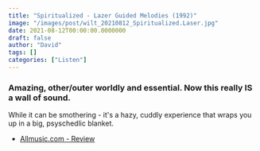 ```yaml
---
title: "Spiritualized - Lazer Guided Melodies (1992)"
image: "/images/post/wilt_20210812_Spiritualized.Laser.jpg"
date: 2021-08-12T00:00:00.0000000
draft: false
author: "David"
tags: []
categories: ["Listen"]
---
```

### Amazing, other/outer worldly and essential. Now this really IS a wall of sound. 

 While it can be smothering - it's a hazy, cuddly experience that wraps you up in a big, psyschedlic blanket.

-  [Allmusic.com - Review](https://www.allmusic.com/album/lazer-guided-melodies-mw0000075200)
